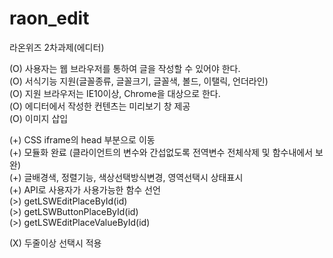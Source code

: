 # raon_edit
라온위즈 2차과제(에디터)      

(O) 사용자는 웹 브라우저를 통하여 글을 작성할 수 있어야 한다.   
(O) 서식기능 지원(글꼴종류, 글꼴크기, 글꼴색, 볼드, 이탤릭, 언더라인)   
(O) 지원 브라우저는 IE10이상, Chrome을 대상으로 한다.   
(O) 에디터에서 작성한 컨텐츠는 미리보기 창 제공   
(O) 이미지 삽입      

(+) CSS iframe의 head 부분으로 이동   
(+) 모듈화 완료 (클라이언트의 변수와 간섭없도록 전역변수 전체삭제 및 함수내에서 보완)   
(+) 글배경색, 정렬기능, 색상선택방식변경, 영역선택시 상태표시   
(+) API로 사용자가 사용가능한 함수 선언   
(>) getLSWEditPlaceById(id)   
(>) getLSWButtonPlaceById(id)   
(>) getLSWEditPlaceValueById(id)      

(X) 두줄이상 선택시 적용   
